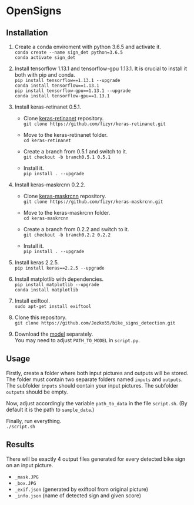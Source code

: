 # OpenSigns

## Installation

1. Create a conda enviroment with python 3.6.5 and activate it. \
`conda create --name sign_det python=3.6.5` \
`conda activate sign_det`

1. Install tensorflow 1.13.1 and tensorflow-gpu 1.13.1. It is crucial to install it both with pip and conda. \
`pip install tensorflow==1.13.1 --upgrade` \
`conda install tensorflow==1.13.1` \
`pip install tensorflow-gpu==1.13.1 --upgrade` \
`conda install tensorflow-gpu==1.13.1`

1. Install keras-retinanet 0.5.1.
   * Clone [keras-retinanet](https://github.com/fizyr/keras-retinanet) repository.  \
   `git clone https://github.com/fizyr/keras-retinanet.git`

   * Move to the keras-retinanet folder. \
   `cd keras-retinanet`

   * Create a branch from 0.5.1 and switch to it. \
   `git checkout -b branch0.5.1 0.5.1`

   * Install it. \
   `pip install . --upgrade`

1. Install keras-maskrcnn 0.2.2.
   * Clone [keras-maskrcnn](https://github.com/fizyr/keras-maskrcnn) repository. \
   `git clone https://github.com/fizyr/keras-maskrcnn.git`

   * Move to the keras-maskrcnn folder. \
   `cd keras-maskrcnn`

   * Create a branch from 0.2.2 and switch to it. \
   `git checkout -b branch0.2.2 0.2.2`

   * Install it. \
   `pip install . --upgrade`

1. Install keras 2.2.5. \
`pip install keras==2.2.5 --upgrade`

1. Install matplotlib with dependencies. \
`pip install matplotlib --upgrade`\
`conda install matplotlib`

1. Install exiftool. \
`sudo apt-get install exiftool`

1. Clone this repository. \
`git clone https://github.com/Jozko55/bike_signs_detection.git`

1. Download the [model](https://github.com/Jozko55/bike_signs_detection/blob/master/resnet50_final.h5) separately. \
You may need to adjust `PATH_TO_MODEL` in `script.py`.


## Usage

Firstly, create a folder where both input pictures and outputs will be stored. The folder must contain two separate folders named `inputs` and `outputs`. The subfolder `inputs` should contain your input pictures. The subfolder `outputs` should be empty.

Now, adjust accordingly the variable `path_to_data` in the file `script.sh`. (By default it is the path to `sample_data`.)

Finally, run everything. \
`./script.sh`

## Results

There will be exactly 4 output files generated for every detected bike sign on an input picture.

* `_mask.JPG`
* `_box.JPG`
* `_exif.json` (generated by exiftool from original picture)
* `_info.json` (name of detected sign and given score)



